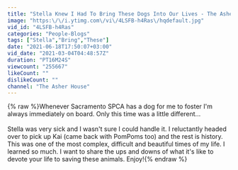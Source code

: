 ```yaml
---
title: "Stella Knew I Had To Bring These Dogs Into Our Lives - The Asher House"
image: "https:\/\/i.ytimg.com\/vi\/4LSFB-h4Ras\/hqdefault.jpg"
vid_id: "4LSFB-h4Ras"
categories: "People-Blogs"
tags: ["Stella","Bring","These"]
date: "2021-06-18T17:50:07+03:00"
vid_date: "2021-03-04T04:48:57Z"
duration: "PT16M24S"
viewcount: "255667"
likeCount: ""
dislikeCount: ""
channel: "The Asher House"
---
```

{% raw %}Whenever Sacramento SPCA has a dog for me to foster I'm always immediately on board. Only this time was a little different...<br /><br />Stella was very sick and I wasn't sure I could handle it. I reluctantly headed over to pick up Kai (came back with PomPoms too) and the rest is history. This was one of the most complex, difficult and beautiful times of my life. I learned so much. I want to share the ups and downs of what it's like to devote your life to saving these animals. Enjoy!{% endraw %}
